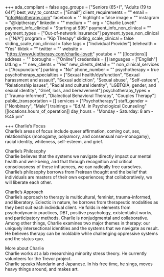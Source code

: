 +++
ada_compliant = false
age_groups = ["Seniors (65+)", "Adults (19 to 64)"]
best_way_to_contact = ["Email"]
client_requirements = ""
email = "info@kiptherapy.com"
facebook = ""
highlight = false
image = ""
instagram = "@kiptherapy"
linkedin = ""
medium = ""
org = "Charlie Lovett"
payment_info_clinical = "Starting at $95"
payment_info_non_clinical = ""
payment_types = ["Out-of-network insurance"]
payment_types_non_clinical = ["N/A"]
program = "Kip Therapy"
sliding_scale_clinical = false
sliding_scale_non_clinical = false
tags = ["Individual Provider"]
telehealth = "Yes"
tiktok = ""
twitter = ""
website = "https://www.kiptherapy.com/charlie-lovett"
youtube = ""
[[locations]]
address = ""
boroughs = ["Online"]
credentials = []
languages = ["English"]
latLng = ""
new_clients = "Yes"
new_clients_detail = ""
non_clinical_services = ["Acupuncture"]
parking = "No"
phone_number = ""
psychotherapy = true
psychotherapy_specialties = ["Sexual health/dysfunction", "Sexual harassment and assault", "Sexual addiction", "Sexual abuse", "Self-esteem", "Relationship issues", "Racial and cultural identity", "LGBTQIA, gender, and sexual identity", "Grief, loss, and bereavement"]
psychotherapy_types = ["Trauma-informed", "Dialectical Behavioral Therapy", "Couples Therapy"]
public_transportation = []
services = ["Psychotherapy"]
staff_gender = ["Nonbinary", "Male"]
trainings = "Ed.M. in Psychological Counseling"
[[locations.hours_of_operation]]
day_hours = "Monday - Saturday: 8 am - 9:45 pm"

+++
Charlie’s Focus  
Charlie’s areas of focus include queer affirmation, coming out, sex, relationships (monogamy, polyamory, and consensual non-monogamy), racial identity, whiteness, self-esteem, and grief.

  
Charlie’s Philosophy  
Charlie believes that the systems we navigate directly impact our mental health and well-being, and that through recognition and critical consciousness of these influences, we can radically free ourselves.   
Charlie’s philosophy borrows from Freirean thought and the belief that individuals are masters of their own experiences; that collaboratively, we will liberate each other.

  
Charlie’s Approach  
Charlie’s approach to therapy is multicultural, feminist, trauma-informed, and liberatory. Eclectic in nature, he borrows from therapeutic modalities as they best suit each individual client. He folds in elements from psychodynamic practices, DBT, positive psychology, existentialist works, and participatory methods. Charlie is nonjudgmental and collaborative.  
Among other things, Charlie examines two major themes in therapy: our uniquely intersectional identities and the systems that we navigate as result. He believes therapy can be moldable while challenging oppressive systems and the status quo.

  
More about Charlie  
Charlie works at a lab researching minority stress theory. He currently volunteers for the Trevor project.  
Charlie speaks Mandarin and Japanese. In his free time, he sings, moves heavy things around, and makes art.